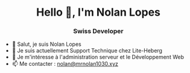 <h1 align="center">Hello 👋, I'm Nolan Lopes</h1>
<h3 align="center">Swiss Developer</h3>


- 👋 Salut, je suis Nolan Lopes
- 🔭 Je suis actuellement Support Technique chez Lite-Heberg
- 👀 Je m'intéresse à l'administration serveur et le Développement Web
- 📫 Me contacter : nolan@mrnolan1030.xyz

